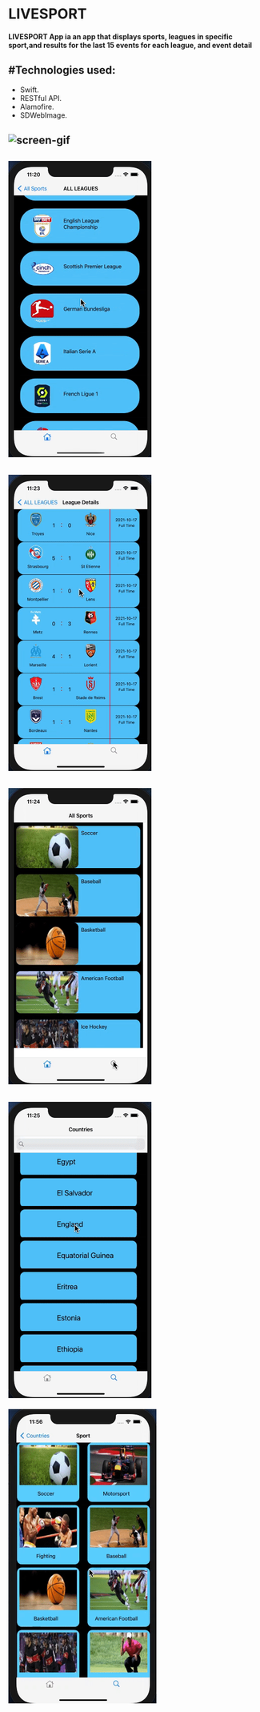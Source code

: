 # LIVESPORT
#### LIVESPORT App ia an app that displays sports, leagues in specific sport,and results for the last 15 events for each league, and event detail
#Technologies used:
--
 - Swift.
 - RESTful API.
 - Alamofire.
 - SDWebImage.

![screen-gif](/LIVESPORT/Assets.xcassets/ezgif.com-video-to-gif.dataset/ezgif.com-video-to-gif.gif)
--
![screen-gif](/LIVESPORT/Assets.xcassets/ezgif.com-video-to-gif-2.dataset/ezgif.com-video-to-gif-2.gif)
--
![screen-gif](/LIVESPORT/Assets.xcassets/ezgif.com-video-to-gif-3.dataset/ezgif.com-video-to-gif-3.gif)
--
![screen-gif](/LIVESPORT/Assets.xcassets/ezgif.com-video-to-gif-4.dataset/ezgif.com-video-to-gif-4.gif)
--
![screen-gif](/LIVESPORT/Assets.xcassets/ezgif.com-video-to-gif-5.dataset/ezgif.com-video-to-gif-5.gif)
--
![screen-gif](/LIVESPORT/Assets.xcassets/ezgif.com-video-to-gif-6.dataset/ezgif.com-video-to-gif-6.gif)

